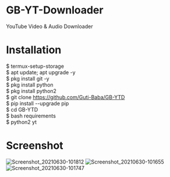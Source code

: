 # GB-YT-Downloader
YouTube Video &amp; Audio Downloader

# Installation
$ termux-setup-storage <br>
$ apt update; apt upgrade -y <br>
$ pkg install git -y <br>
$ pkg install python <br>
$ pkg install python2 <br>
$ git clone https://github.com/Guti-Baba/GB-YTD <br>
$ pip install --upgrade pip <br>
$ cd GB-YTD <br>
$ bash requirements <br>
$ python2 yt <br>

# Screenshot
![Screenshot_20210630-101812](https://user-images.githubusercontent.com/79633162/123901605-0c9a7f80-d98d-11eb-8ab0-618bac28425f.png)
![Screenshot_20210630-101655](https://user-images.githubusercontent.com/79633162/123901611-0e644300-d98d-11eb-9fc1-33aa117093d1.png)
![Screenshot_20210630-101747](https://user-images.githubusercontent.com/79633162/123901612-0efcd980-d98d-11eb-88d5-0b0081c65614.png)

